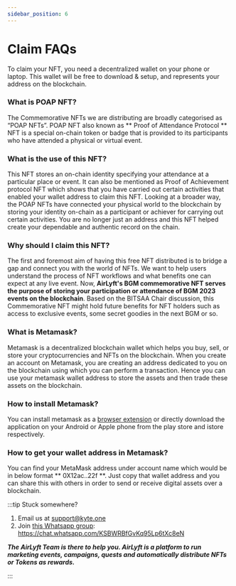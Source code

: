 ```yaml
---
sidebar_position: 6
---
```


# Claim FAQs

To claim your NFT, you need a decentralized wallet on your phone or laptop. This wallet will be free to download & setup, and represents your address on the blockchain.


### What is POAP NFT?

The Commemorative NFTs we are distributing are broadly categorised as “POAP NFTs”. POAP NFT also known as ** Proof of Attendance Protocol ** NFT is a special on-chain token or badge that is provided to its participants who have attended a physical or virtual event.

### What is the use of this NFT?

This NFT stores an on-chain identity specifying your attendance at a particular place or event. It can also be mentioned as Proof of Achievement protocol NFT which shows that you have carried out certain activities that enabled your wallet address to claim this NFT. Looking at a broader way, the POAP NFTs have connected your physical world to the blockchain by storing your identity on-chain as a participant or achiever for carrying out certain activities. You are no longer just an address and this NFT helped create your dependable and authentic record on the chain.

### Why should I claim this NFT?

The first and foremost aim of having this free NFT distributed is to bridge a gap and connect you with the world of NFTs. We want to help users understand the process of NFT workflows and what benefits one can expect at any live event. Now, **AirLyft's BGM commemorative NFT serves the purpose of storing your participation or attendance of BGM 2023 events on the blockchain**. Based on the BITSAA Chair discussion, this Commemorative NFT might hold future benefits for NFT holders such as access to exclusive events, some secret goodies in the next BGM or so.

### What is Metamask?
	
Metamask is a decentralized blockchain wallet which helps you buy, sell, or store your cryptocurrencies and NFTs on the blockchain. When you create an account on Metamask, you are creating an address dedicated to you on the blockchain using which you can perform a transaction. Hence you can use your metamask wallet address to store the assets and then trade these assets on the blockchain. 

### How to install Metamask?

You can install metamask as a [browser extension](https://chrome.google.com/webstore/detail/metamask/nkbihfbeogaeaoehlefnkodbefgpgknn?hl=en) or directly download the application on your Android or Apple phone from the play store and istore respectively.


### How to get your wallet address in Metamask?

You can find your MetaMask address under account name which would be in below format ** 0X12ac..22f **. Just copy that wallet address and you can share this with others in order to send or receive digital assets over a blockchain.

:::tip Stuck somewhere?

1. Email us at support@kyte.one
2. Join [this Whatsapp group](https://chat.whatsapp.com/KSBWRBfGvKq95Lp6tXc8eN): https://chat.whatsapp.com/KSBWRBfGvKq95Lp6tXc8eN

**_The AirLyft Team is there to help you. AirLyft is a platform to run marketing events, campaigns, quests and automatically distribute NFTs or Tokens as rewards._**

:::
